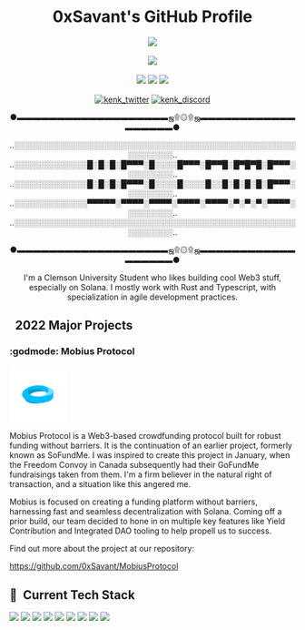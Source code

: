 <!-- markdownlint-disable MD033 -->

<h1 align="center">0xSavant's GitHub Profile</h1>

<p align="center">
<img src="img/smbsonic.png" width=200/>

<p align="center">
<img src="https://img.shields.io/badge/Web3%20Developer-blue"/>

<p align="center">
<img src="https://img.shields.io/badge/DeFi-lightblue"/>
<img src="https://img.shields.io/badge/NFT-lightblue"/>
<img src="https://img.shields.io/badge/Security%20Audits-lightblue"/>

<p align="center">
 <a href="https://twitter.com/0xSavant" target="blank"><img align="center" src="https://img.shields.io/badge/Twitter-FFFFFF?style=for-the-badge&logo=twitter&logoColor=0077B5" alt="kenk_twitter"></a>
<a href="https://discord.gg/8hZRT7VKpb" target="blank"><img align="center" src="https://img.shields.io/badge/Discord-FFFFFF?style=for-the-badge&logo=Discord&logoColor=5865F2" alt="kenk_discord"></a>


<p align="center">●▬▬▬▬▬▬▬▬▬▬▬▬▬▬▬▬▬▬▬ஜ۩۞۩ஜ▬▬▬▬▬▬▬▬▬▬▬▬▬▬▬▬▬▬●

<p align="center">..░░░░░░░░░░░░░░░░░░░░░░░░░░░░░░░░░░░░░░░░░░░░░░░░░░░░░░░░░░..
..░░░░░░░░░░░░░█░█░█░█▀▀▀░█░░░░█▀▀▀░█▀▀█░█▀█▀█░█▀▀▀░░░░░░░░░..
..░░░░░░░░░░░░░█░█░█░█▀▀▀░█░░░░█░░░░█░░█░█░█░█░█▀▀▀░░░░░░░░░..
..░░░░░░░░░░░░░▀▀▀▀▀░▀▀▀▀░▀▀▀▀░▀▀▀▀░▀▀▀▀░▀░▀░▀░▀▀▀▀░░░░░░░░░..
..░░░░░░░░░░░░░░░░░░░░░░░░░░░░░░░░░░░░░░░░░░░░░░░░░░░░░░░░░░..</p>
<p align="center">●▬▬▬▬▬▬▬▬▬▬▬▬▬▬▬▬▬▬▬ஜ۩۞۩ஜ▬▬▬▬▬▬▬▬▬▬▬▬▬▬▬▬▬▬●
  
 <p align="center"> I'm a Clemson University Student who likes building cool Web3 stuff, especially on Solana. I mostly work with Rust and Typescript, with specialization in agile development practices. </p>
 
 
 

## &nbsp; **2022 Major Projects**

### :godmode: Mobius Protocol

<img align="center" src="img/mobiuslogo.png" width="100">

Mobius Protocol is a Web3-based crowdfunding protocol built for robust funding without barriers. It is the continuation of an earlier project, formerly known as SoFundMe. I was inspired to create this project in January, when the Freedom Convoy in Canada subsequently had their GoFundMe fundraisings taken from them. I'm a firm believer in the natural right of transaction, and a situation like this angered me.

Mobius is focused on creating a funding platform without barriers, harnessing fast and seamless decentralization with Solana. Coming off a prior build, our team decided to hone in on multiple key features like Yield Contribution and Integrated DAO tooling to help propell us to success.

Find out more about the project at our repository:

<https://github.com/0xSavant/MobiusProtocol>


## 🔧 &nbsp;**Current Tech Stack**

<p align="left">
<img src="https://img.shields.io/badge/Rust-FFFFFF?style=for-the-badge&logo=rust&logoColor=000000">
<img src="https://img.shields.io/badge/React-FFFFFF?style=for-the-badge&logo=react&logoColor=61DAFB">
<img src="https://img.shields.io/badge/TypeScript-FFFFFF?style=for-the-badge&logo=typescript&logoColor=007ACC">
<img src="https://img.shields.io/badge/Chainlink-FFFFFF?style=for-the-badge&logo=Chainlink&logoColor=375BD2">
<img src="https://img.shields.io/badge/EVMs-FFFFFF?style=for-the-badge&logo=ethereum&logoColor=3C3C3D">
<img src="https://img.shields.io/badge/Docker-FFFFFF?style=for-the-badge&logo=docker&logoColor=2CA5E0">
<img src="https://img.shields.io/badge/Github-FFFFFF?style=for-the-badge&logo=Github&logoColor=000000">
<img src="https://img.shields.io/badge/Node.js-FFFFFF?style=for-the-badge&logo=nodedotjs&logoColor=339933">
<img src="https://img.shields.io/badge/npm-FFFFFF?style=for-the-badge&logo=npm&logoColor=CB3837">

